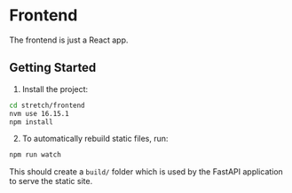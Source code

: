 # Frontend

The frontend is just a React app.

## Getting Started

1. Install the project:

```bash
cd stretch/frontend
nvm use 16.15.1
npm install
```

2. To automatically rebuild static files, run:

```bash
npm run watch
```

This should create a `build/` folder which is used by the FastAPI application to serve the static site.
